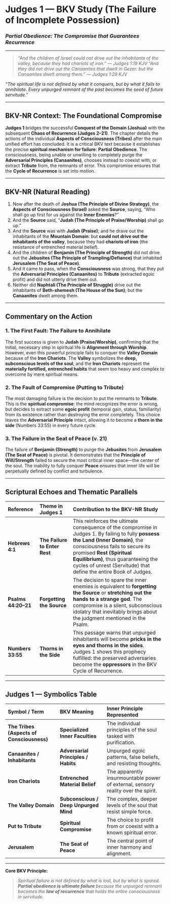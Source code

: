 # **Judges 1 — BKV Study (The Failure of Incomplete Possession)**
### *Partial Obedience: The Compromise that Guarantees Recurrence*

---

> *“And the children of Israel could not drive out the inhabitants of the valley, because they had chariots of iron.” — Judges 1:19 KJV*
> *“And they did not drive out the Canaanites that dwelt in Gezer: but the Canaanites dwelt among them.” — Judges 1:29 KJV*

*“The spiritual life is not defined by what it conquers, but by what it fails to annihilate. Every unpurged remnant of the past becomes the seed of future servitude.”*

---

## **BKV-NR Context: The Foundational Compromise**

**Judges 1** bridges the successful **Conquest of the Domain (Joshua)** with the subsequent **Chaos of Recurrence (Judges 2–21)**. The chapter details the actions of the individual **Aspects of Consciousness (Tribes)** after the main unified effort has concluded. It is a critical BKV text because it establishes the precise **spiritual mechanism for failure**: **Partial Obedience**. The consciousness, being unable or unwilling to completely purge the **Adversarial Principles (Canaanites)**, chooses instead to coexist with, or extract **Tribute** from, the remnants of error. This compromise ensures that the **Cycle of Recurrence** is set into motion.

---

## **BKV-NR (Natural Reading)**

1.  Now after the death of **Joshua (The Principle of Divine Strategy)**, the **Aspects of Consciousness (Israel)** asked the **Source**, saying, “Who shall go up first for us against the **Inner Enemies**?”
2.  And the **Source** said, “**Judah (The Principle of Praise/Worship)** shall go up.”
19. And the **Source** was with **Judah (Praise)**; and he drave out the inhabitants of the **Mountain Domain**: but **could not drive out the inhabitants of the valley**, because they had **chariots of iron** (the resistance of entrenched material belief).
21. And the children of **Benjamin (The Principle of Strength)** did not drive out the **Jebusites (The Principle of Trampling/Defiance)** that inhabited **Jerusalem (The Seat of Peace)**.
28. And it came to pass, when the **Consciousness** was strong, that they put the **Adversarial Principles (Canaanites)** to **Tribute** (extracted egoic profit) and did not utterly drive them out.
33. Neither did **Naphtali (The Principle of Struggle)** drive out the inhabitants of **Beth-shemesh (The House of the Sun)**; but the **Canaanites** dwelt among them.

---

## **Commentary on the Action**

### **1. The First Fault: The Failure to Annihilate**
The first success is given to **Judah (Praise/Worship)**, confirming that the initial, necessary step in spiritual life is **Alignment through Worship**. However, even this powerful principle fails to conquer the **Valley Domain** because of the **Iron Chariots**. The **Valley** symbolizes the **deep, subconscious levels of the soul**, and the **Iron Chariots** represent the **materially fortified, entrenched habits** that seem too heavy and complex to overcome by mere spiritual means.

### **2. The Fault of Compromise (Putting to Tribute)**
The most damaging failure is the decision to put the remnants to **Tribute**. This is the **spiritual compromise**: the mind recognizes the error is wrong, but decides to extract some **egoic profit** (temporal gain, status, familiarity) from its existence rather than destroying the error completely. This choice leaves the **Adversarial Principle** intact, allowing it to become a **thorn in the side** (Numbers 33:55) in every future cycle.

### **3. The Failure in the Seat of Peace (v. 21)**
The failure of **Benjamin (Strength)** to purge the **Jebusites** from **Jerusalem (The Seat of Peace)** is pivotal. It demonstrates that the **Principle of Will/Strength** failed to secure the most critical inner space—the center of the soul. The inability to fully conquer **Peace** ensures that inner life will be perpetually defined by conflict and turbulence.

---

## **Scriptural Echoes and Thematic Parallels**

| Reference | Theme in Judges 1 | Contribution to the BKV-NR Study |
| :--- | :--- | :--- |
| **Hebrews 4:1** | **The Failure to Enter Rest** | This reinforces the ultimate consequence of the compromise in Judges 1. By failing to fully **possess the Land (Inner Domain)**, the consciousness fails to secure its promised **Rest (Spiritual Equilibrium)**, thus guaranteeing the cycles of unrest (Servitude) that define the entire Book of Judges. |
| **Psalms 44:20–21** | **Forgetting the Source** | The decision to spare the inner enemies is equivalent to **forgetting the Source** or **stretching out the hands to a strange god**. The compromise is a silent, subconscious idolatry that inevitably brings about the judgment mentioned in the Psalm. |
| **Numbers 33:55** | **Thorns in the Side** | This passage warns that unpurged inhabitants will become **pricks in the eyes and thorns in the sides**. Judges 1 shows this prophecy fulfilled: the preserved adversaries become the **oppressors** in the BKV Cycle of Recurrence. |

---

## **Judges 1 — Symbolics Table**

| **Symbol / Term** | **BKV Meaning** | **Inner Principle Represented** |
| :--- | :--- | :--- |
| **The Tribes (Aspects of Consciousness)** | **Specialized Inner Faculties** | The individual principles of the soul tasked with purification. |
| **Canaanites / Inhabitants** | **Adversarial Principles / Habits** | Unpurged egoic patterns, false beliefs, and resisting thoughts. |
| **Iron Chariots** | **Entrenched Material Belief** | The apparently insurmountable power of external, sensory reality over the spirit. |
| **The Valley Domain** | **Subconscious / Deep Unpurged Mind** | The complex, deeper levels of the soul that resist simple force. |
| **Put to Tribute** | **Spiritual Compromise** | The choice to profit from or coexist with a known spiritual error. |
| **Jerusalem** | **The Seat of Peace** | The central point of inner harmony and alignment. |

---



**Core BKV Principle:**
> *Spiritual failure is not defined by what is lost, but by what is spared. **Partial obedience is ultimate failure** because the unpurged remnant becomes the **law of recurrence** that holds the entire consciousness in servitude.*
